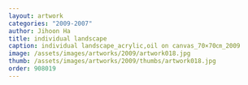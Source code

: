 ```yaml
---
layout: artwork
categories: "2009-2007"
author: Jihoon Ha
title: individual landscape
caption: individual landscape_acrylic,oil on canvas_70×70㎝_2009
image: /assets/images/artworks/2009/artwork018.jpg
thumb: /assets/images/artworks/2009/thumbs/artwork018.jpg
order: 908019
---
```

